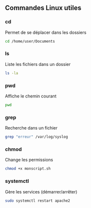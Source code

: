 ## Commandes Linux utiles

### cd
Permet de se déplacer dans les dossiers
```bash
cd /home/user/Documents
```

### ls
Liste les fichiers dans un dossier
```bash
ls -la
```

### pwd
Affiche le chemin courant
```bash
pwd
```

### grep
Recherche dans un fichier
```bash
grep "erreur" /var/log/syslog
```

### chmod
Change les permissions
```bash
chmod +x monscript.sh
```

### systemctl
Gère les services (démarrer/arrêter)
```bash
sudo systemctl restart apache2
```
